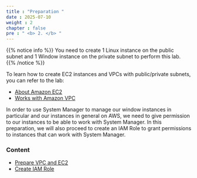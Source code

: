 ```yaml
---
title : "Preparation "
date : 2025-07-10
weight : 2
chapter : false
pre : " <b> 2. </b> "
---
```


{{% notice info %}}
You need to create 1 Linux instance on the public subnet and 1 Window instance on the private subnet to perform this lab.
{{% /notice %}}

To learn how to create EC2 instances and VPCs with public/private subnets, you can refer to the lab:
  - [About Amazon EC2](https://000004.awsstudygroup.com/en/)
  - [Works with Amazon VPC](https://000003.awsstudygroup.com/en/)

In order to use System Manager to manage our window instances in particular and our instances in general on AWS, we need to give permission to our instances to be able to work with System Manager. In this preparation, we will also proceed to create an IAM Role to grant permissions to instances that can work with System Manager.

### Content
  - [Prepare VPC and EC2](2.1-createec2/)
  - [Create IAM Role](2.2-createiamrole/)